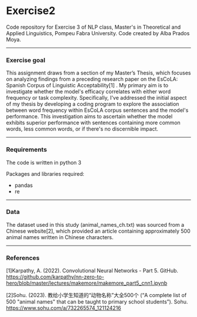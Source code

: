 # Exercise2
Code repository for Exercise 3 of NLP class, Master's in Theoretical and Applied Linguistics, Pompeu Fabra University.
Code created by Alba Prados Moya.

*** 
### Exercise goal
This assignment draws from a section of my Master’s Thesis, which focuses on analyzing findings from a preceding research paper on the EsCoLA: Spanish Corpus of Linguistic Acceptability[1] . My primary aim is to investigate whether the model's efficacy correlates with either word frequency or task complexity. Specifically, I've addressed the initial aspect of my thesis by developing a coding program to explore the association between word frequency within EsCoLA corpus sentences and the model's performance. This investigation aims to ascertain whether the model exhibits superior performance with sentences containing more common words, less common words, or if there's no discernible impact.

*** 
### Requirements
The code is written in python 3

Packages and libraries required:
  * pandas
  * re
   
***

### Data

The dataset used in this study (animal_names_ch.txt) was sourced from a Chinese website[2], which provided an article containing approximately 500 animal names written in Chinese characters.

***

### References

[1]Karpathy, A. (2022). Convolutional Neural Networks - Part 5. GitHub. https://github.com/karpathy/nn-zero-to-hero/blob/master/lectures/makemore/makemore_part5_cnn1.ipynb

[2]Sohu. (2023). 教给小学生知道的“动物名称”大全500个 (“A complete list of 500 "animal names" that can be taught to primary school students”). Sohu. https://www.sohu.com/a/732265574_121124216

